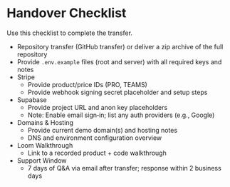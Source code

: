 # Handover Checklist

Use this checklist to complete the transfer.

- Repository transfer (GitHub transfer) or deliver a zip archive of the full repository
- Provide `.env.example` files (root and server) with all required keys and notes
- Stripe
  - Provide product/price IDs (PRO, TEAMS)
  - Provide webhook signing secret placeholder and setup steps
- Supabase
  - Provide project URL and anon key placeholders
  - Note: Enable email sign‑in; list any auth providers (e.g., Google)
- Domains & Hosting
  - Provide current demo domain(s) and hosting notes
  - DNS and environment configuration overview
- Loom Walkthrough
  - Link to a recorded product + code walkthrough
- Support Window
  - 7 days of Q&A via email after transfer; response within 2 business days
